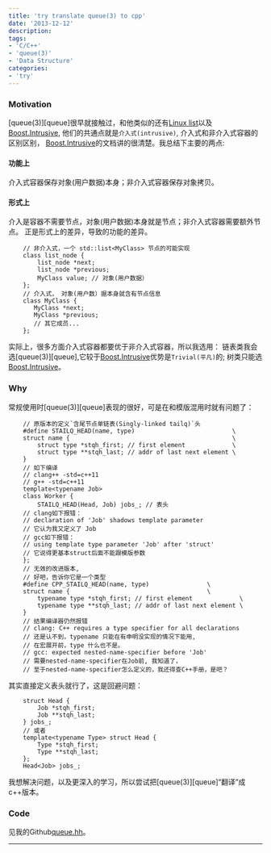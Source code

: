 ```yaml
---
title: 'try translate queue(3) to cpp'
date: '2013-12-12'
description: 
tags:
- 'C/C++'
- 'queue(3)'
- 'Data Structure'
categories:
- 'try'
---
```


### Motivation

[queue(3)][queue]很早就接触过，和他类似的还有[Linux list][linux_list]以及[Boost.Intrusive][boost_intrusive],
他们的共通点就是`介入式(intrusive)`, 介入式和非介入式容器的区别区别，
[Boost.Intrusive][boost_intrusive]的文档讲的很清楚。我总结下主要的两点:

#### 功能上

介入式容器保存对象(用户数据)本身；非介入式容器保存对象拷贝。

#### 形式上

介入是容器不需要节点，对象(用户数据)本身就是节点；非介入式容器需要额外节点。
正是形式上的差异，导致的功能的差异。

		// 非介入式，一个 std::list<MyClass> 节点的可能实现
		class list_node {
   			list_node *next;
   			list_node *previous;
   			MyClass value; // 对象(用户数据）
		};
		// 介入式， 对象(用户数）据本身就含有节点信息
		class MyClass {
		   MyClass *next;
   		   MyClass *previous;
   		   // 其它成员...
		};

实际上，很多方面介入式容器都要优于非介入式容器，所以我选用：
链表类我会选[queue(3)][queue],它较于[Boost.Intrusive][boost_intrusive]优势是`Trivial(平凡)`的;
树类只能选[Boost.Intrusive][boost_intrusive]。

### Why

常规使用时[queue(3)][queue]表现的很好，可是在和模版混用时就有问题了：

		// 原版本的定义`含尾节点单链表(Singly-linked tailq)`头
		#define	STAILQ_HEAD(name, type)                           \
		struct name {								              \
  			struct type *stqh_first; // first element             \
  			struct type **stqh_last; // addr of last next element \
		}
		// 如下编译
		// clang++ -std=c++11
		// g++ -std=c++11
		template<typename Job>
		class Worker {
			STAILQ_HEAD(Head, Job) jobs_; // 表头
		// clang如下报错：
		// declaration of 'Job' shadows template parameter
		// 它认为我又定义了 Job
		// gcc如下报错：
		// using template type parameter 'Job' after 'struct'
		// 它说得更基本struct后面不能跟模版参数
		};
		// 无效的改进版本, 
		// 好吧，告诉你它是一个类型
		#define	CPP_STAILQ_HEAD(name, type)                \
		struct name {								       \
  		    typename type *stqh_first; // first element             \
  			typename type **stqh_last; // addr of last next element \
		}
		// 结果编译器仍然报错
		// clang: C++ requires a type specifier for all declarations
		// 还是认不到，typename 只能在有申明没实现的情况下能用, 
		// 在宏展开前，type 什么也不是。
		// gcc: expected nested-name-specifier before 'Job'
		// 需要nested-name-specifier在Job前, 我知道了，
		// 至于nested-name-specifier怎么定义的，我还得查C++手册，是吧？
		
其实直接定义表头就行了，这是回避问题：

		struct Head {
			Job *stqh_first;
			Job **stqh_last;
		} jobs_;
		// 或者
		template<typename Type> struct Head {
			Type *stqh_first;
			Type **stqh_last;
		};
		Head<Job> jobs_;

我想解决问题，以及更深入的学习，所以尝试把[queue(3)][queue]“翻译”成c++版本。

### Code
	
见我的Github[queue.hh][queue.hh]。

***
[queue(3)]: https://developer.apple.com/library/mac/documentation/Darwin/Reference/ManPages/man3/queue.3.html "queue(3)"
[linux_list]: http://www.cs.fsu.edu/~baker/devices/lxr/http/source/linux/include/linux/list.h "linux list"
[boost_intrusive]: http://www.boost.org/doc/libs/release/libs/intrusive/ "Boost.Intrusive"
[queue.hh]: https://github.com/henglinli/TheServer/blob/master/TheServer/queue.hh "queue.hh"